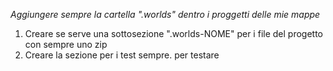 _Aggiungere sempre la cartella ".worlds" dentro i proggetti delle mie mappe_


1. Creare se serve una sottosezione ".worlds-NOME" per i file del progetto con sempre uno zip
2. Creare la sezione per i test sempre. per testare